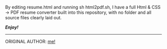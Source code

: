 <p>By editing resume.html and running sh html2pdf.sh, I have a full Html & CSS -> PDF resume converter built into this repository, with no folder and all source files clearly laid out.  
</p>
<b><i>Enjoy!</b></i> <hr/>
ORIGINAL AUTHOR: <a href="https://austinhutchen.github.io/austinscode/">me!</a>
